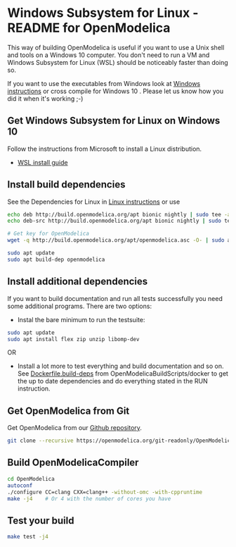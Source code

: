 # Windows Subsystem for Linux - README for OpenModelica

This way of building OpenModelica is useful if you want to use a Unix shell and tools on a Windows 10 computer. You don't need to run a VM and Windows Subsystem for Linux (WSL) should be noticeably faster than doing so.

If you want to use the executables from Windows look at [Windows instructions](README-OMDev-MINGW.md) or cross compile for Windows 10 . Please let us know how you did it when it's working ;-)

## Get Windows Subsystem for Linux on Windows 10
Follow the instructions from Microsoft to install a Linux distribution.
  - [WSL install guide](https://docs.microsoft.com/de-de/windows/wsl/install-win10)

## Install build dependencies
See the Dependencies for Linux in [Linux instructions](README.Linux.md) or use
```bash
echo deb http://build.openmodelica.org/apt bionic nightly | sudo tee -a /etc/apt/sources.list
echo deb-src http://build.openmodelica.org/apt bionic nightly | sudo tee -a /etc/apt/sources.list

# Get key for OpenModelica
wget -q http://build.openmodelica.org/apt/openmodelica.asc -O- | sudo apt-key add -

sudo apt update
sudo apt build-dep openmodelica
```
## Install additional dependencies
If you want to build documentation and run all tests successfully you need some additional programs. There are two options:

- Instal the bare minimum to run the testsuite:
```bash
sudo apt update
sudo apt install flex zip unzip libomp-dev
```

OR

- Install a lot more to test everything and build documentation and so on.<br>
See [Dockerfile.build-deps](https://github.com/OpenModelica/OpenModelicaBuildScripts/blob/master/docker/Dockerfile.build-deps) from OpenModelicaBuildScripts/docker to get the up to date dependencies and do everything stated in the RUN instruction.

## Get OpenModelica from Git
Get OpenModelica from our [Github repository](https://github.com/OpenModelica/OpenModelica).
```bash
git clone --recursive https://openmodelica.org/git-readonly/OpenModelica.git OpenModelica
```

## Build OpenModelicaCompiler
```bash
cd OpenModelica
autoconf
./configure CC=clang CXX=clang++ -without-omc -with-cppruntime
make -j4    # Or 4 with the number of cores you have
```

## Test your build
```bash
make test -j4
```
